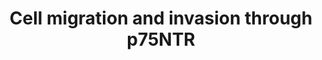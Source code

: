 ---
annotations: []
authors:
- Fehrhart
- DeSl
- Khanspers
description: 'p75NTR or NGFR (HGNC symbol) is an important factor regulating neuronal
  crest development and plays an important role in invasion and migration of neuronal
  cells during embryonic development. '
last-edited: 2019-10-18
ndex: f234ccdb-8b6b-11eb-9e72-0ac135e8bacf
organisms:
- Homo sapiens
redirect_from:
- /index.php/Pathway:WP4561
- /instance/WP4561
- /instance/WP4561_rr107544
revision: r107544
schema-jsonld:
- '@context': https://schema.org/
  '@id': https://wikipathways.github.io/pathways/WP4561.html
  '@type': Dataset
  creator:
    '@type': Organization
    name: WikiPathways
  description: 'p75NTR or NGFR (HGNC symbol) is an important factor regulating neuronal
    crest development and plays an important role in invasion and migration of neuronal
    cells during embryonic development. '
  keywords:
  - ADAMTS13
  - AKT1
  - AKT2
  - AKT3
  - ARF1
  - BDNF
  - CDH11
  - EFNA1
  - EFNA2
  - EFNA3
  - EFNA4
  - EFNA5
  - EFNB1
  - EFNB2
  - EFNB3
  - JUN
  - KIDINS220
  - MMP2
  - MMP8
  - MMP9
  - NGFR
  - NTRK2
  - PAK1
  - PARD3
  - RAC1
  - RHOA
  - STAT3
  - TIAM1
  - TRIO
  - TWIST1
  license: CC0
  name: Cell migration and invasion through p75NTR
seo: CreativeWork
title: Cell migration and invasion through p75NTR
wpid: WP4561
---